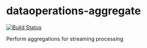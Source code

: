 # dataoperations-aggregate

[![Build Status](https://api.travis-ci.org/superguillen/dataoperations-aggregate.svg?branch=master)](https://api.travis-ci.org/superguillen/dataoperations-aggregate)

Perform aggregations for streaming processing
